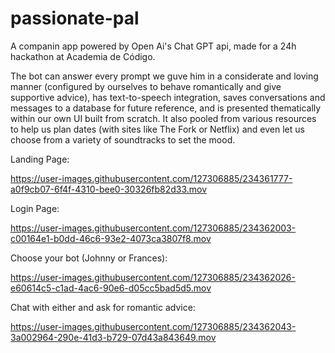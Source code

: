 # passionate-pal

A companin app powered by Open Ai's Chat GPT api, made for a 24h hackathon at Academia de Código.


The bot can answer every prompt we guve him in a considerate and loving manner (configured by ourselves to behave romantically and give supportive advice), has text-to-speech integration, saves conversations and messages to a database for future reference, and is presented thematically within our own UI built from scratch. It also pooled from various resources to help us plan dates (with sites like The Fork or Netflix) and even let us choose from a variety of soundtracks to set the mood.



Landing Page:

https://user-images.githubusercontent.com/127306885/234361777-a0f9cb07-6f4f-4310-bee0-30326fb82d33.mov


Login Page:

https://user-images.githubusercontent.com/127306885/234362003-c00164e1-b0dd-46c6-93e2-4073ca3807f8.mov


Choose your bot (Johnny or Frances):

https://user-images.githubusercontent.com/127306885/234362026-e60614c5-c1ad-4ac6-90e6-d05cc5bad5d5.mov


Chat with either and ask for romantic advice:

https://user-images.githubusercontent.com/127306885/234362043-3a002964-290e-41d3-b729-07d43a843649.mov

